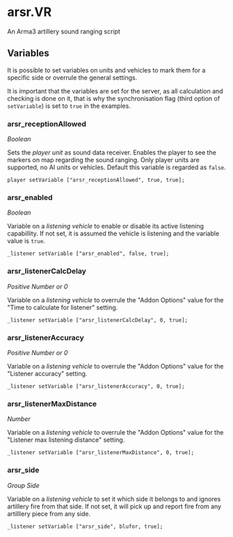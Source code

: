 # arsr.VR

An Arma3 artillery sound ranging script

## Variables

It is possible to set variables on units and vehicles to mark them for a specific side or overrule the general settings.

It is important that the variables are set for the server, as all calculation and checking is done on it, that is why the synchronisation flag (third option of `setVariable`) is set to `true` in the examples.

### **arsr_receptionAllowed**

_Boolean_

Sets the _player unit_ as sound data receiver. Enables the player to see the markers on map regarding the sound ranging. Only player units are supported, no AI units or vehicles. Default this variable is regarded as `false`.

```sqf
player setVariable ["arsr_receptionAllowed", true, true];
```

### arsr_enabled

_Boolean_

Variable on a _listening vehicle_ to enable or disable its active listening capabillity. If not set, it is assumed the vehicle is listening and the variable value is `true`.

```sqf
_listener setVariable ["arsr_enabled", false, true];
```

### arsr_listenerCalcDelay

_Positive Number or 0_

Variable on a _listening vehicle_ to overrule the "Addon Options" value for the "Time to calculate for listener" setting.

```sqf
_listener setVariable ["arsr_listenerCalcDelay", 0, true];
```

### arsr_listenerAccuracy

_Positive Number or 0_

Variable on a _listening vehicle_ to overrule the "Addon Options" value for the "Listener accuracy" setting.

```sqf
_listener setVariable ["arsr_listenerAccuracy", 0, true];
```

### arsr_listenerMaxDistance

_Number_

Variable on a _listening vehicle_ to overrule the "Addon Options" value for the "Listener max listening distance" setting.

```sqf
_listener setVariable ["arsr_listenerMaxDistance", 0, true];
```

### arsr_side

_Group Side_

Variable on a _listening vehicle_ to set it which side it belongs to and ignores artillery fire from that side. If not set, it will pick up and report fire from any artilllery piece from any side.

```sqf
_listener setVariable ["arsr_side", blufor, true];
```
